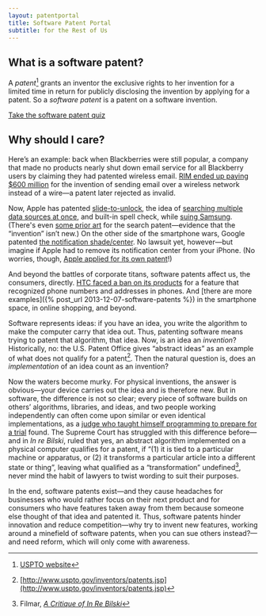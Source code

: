```yaml
---
layout: patentportal
title: Software Patent Portal
subtitle: for the Rest of Us
---
```


## What is a software patent?

A <dfn>patent</dfn>[^1] grants an inventor the exclusive rights to her
invention for a limited time in return for publicly disclosing the invention
by applying for a patent. So a <dfn>software patent</dfn> is a patent on a
software invention.

[Take the software patent quiz](/patentquiz)

## Why should I care?

Here’s an example: back when Blackberries were still popular, a company that
made no products nearly shut down email service for all Blackberry users by
claiming they had patented wireless email.
[RIM ended up paying $600 million](http://money.cnn.com/2006/03/03/technology/rimm_ntp/)
for the invention of sending email over a wireless network instead of a
wire—a patent later rejected as invalid.

Now, Apple has patented
[slide-to-unlock](http://patft.uspto.gov/netacgi/nph-Parser?Sect1=PTO1&Sect2=HITOFF&d=PALL&p=1&u=%2Fnetahtml%2FPTO%2Fsrchnum.htm&r=1&f=G&l=50&s1=8,046,721.PN.&OS=PN/8,046,721&RS=PN/8,046,721),
the idea of
[searching multiple data sources at once](http://patft.uspto.gov/netacgi/nph-Parser?Sect2=PTO1&Sect2=HITOFF&p=1&u=/netahtml/PTO/search-bool.html&r=1&f=G&l=50&d=PALL&RefSrch=yes&Query=PN/8086604),
and built-in spell check, while
[suing Samsung](http://www.businessinsider.com/apple-sues-samsumg-for-slide-to-unlock-2012-2).
(There's even
[some prior art](http://patents.stackexchange.com/questions/699/prior-art-for-apples-unified-search-patent)
for the search patent—evidence that the “invention” isn’t new.) On the other
side of the smartphone wars, Google patented
[the notification shade/center](http://www.google.com/patents/US20090249247). No
lawsuit yet, however—but imagine if Apple had to remove its notification
center from your iPhone. (No worries, though,
[Apple applied for its own patent](https://www.google.com/patents/WO2012170446A3)!)

And beyond the battles of corporate titans, software patents affect us, the
consumers, directly.
[HTC faced a ban on its products](http://news.cnet.com/8301-13579_3-57345291-37/apple-wins-patent-victory-over-htc-which-faces-looming-import-ban/)
for a feature that recognized phone numbers and addresses in phones. And
[there are more examples]({% post_url 2013-12-07-software-patents %}) in the
smartphone space, in online shopping, and beyond.

Software represents ideas: if you have an idea, you write the algorithm to
make the computer carry that idea out. Thus, patenting software means trying
to patent that algorithm, that idea. Now, is an idea an *invention*?
Historically, no: the U.S. Patent Office gives “abstract ideas” as an
example of what does not qualify for a patent[^2]. Then the natural question
is, does an *implementation* of an idea count as an invention?

Now the waters become murky. For physical inventions, the answer is
obvious—your device carries out the idea and is therefore new. But in
software, the difference is not so clear; every piece of software builds on
others’ algorithms, libraries, and ideas, and two people working
independently can often come upon similar or even identical implementations,
as a
[judge who taught himself programming to prepare for a trial](http://news.cnet.com/8301-1035_3-57445082-94/judge-william-alsup-master-of-the-court-and-java/)
found. The Supreme Court has struggled with this difference before—and in
*In re Bilski*, ruled that yes, an abstract algorithm implemented on a
physical computer qualifies for a patent, if “(1) it is tied to a particular
machine or apparatus, or (2) it transforms a particular article into a
different state or thing”, leaving what qualified as a “transformation”
undefined[^3], never mind the habit of lawyers to twist wording to suit
their purposes.

In the end, software patents exist—and they cause headaches for businesses
who would rather focus on their next product and for consumers who have
features taken away from them because someone else thought of that idea and
patented it. Thus, software patents hinder innovation and reduce
competition—why try to invent new features, working around a minefield of
software patents, when you can sue others instead?—and need reform, which
will only come with awareness.

<!--I couldn't have told you the first thing about Java before this problem. I -->
<!--have done, and still do, a significant amount of programming in other -->
<!--languages. __I've written blocks of code like rangeCheck a hundred times -->
<!--before. I could do it, you could do it.__ The idea that someone would copy -->
<!--that when they could do it themselves just as fast, it was an -->
<!--accident. There's no way you could say that was speeding them along to the -->
<!--marketplace. You're one of the best lawyers in America, how could you even -->
<!--make that kind of argument? -->

<!-- —Judge Alsup, in *Oracle v Google* (emphasis added) -->

[^1]: [USPTO website](http://www.uspto.gov/main/glossary/#patent)
[^2]: [http://www.uspto.gov/inventors/patents.jsp](http://www.uspto.gov/inventors/patents.jsp)
[^3]: Filmar, [*A Critique of In Re Bilski*](http://papers.ssrn.com/sol3/papers.cfm?abstract_id=2252263)
